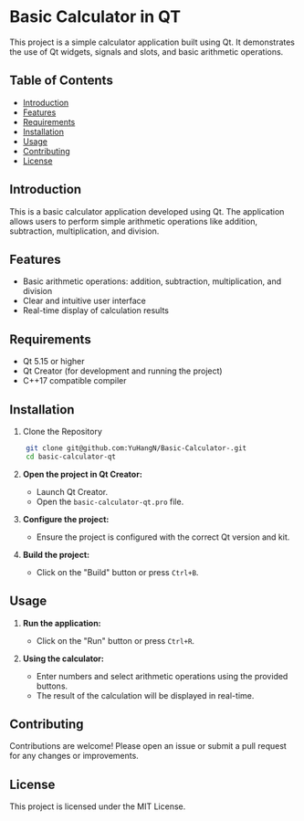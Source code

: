 # Basic Calculator in QT

This project is a simple calculator application built using Qt. It demonstrates the use of Qt widgets, signals and slots, and basic arithmetic operations.

## Table of Contents

- [Introduction](#introduction)
- [Features](#features)
- [Requirements](#requirements)
- [Installation](#installation)
- [Usage](#usage)
- [Contributing](#contributing)
- [License](#license)

## Introduction

This is a basic calculator application developed using Qt. The application allows users to perform simple arithmetic operations like addition, subtraction, multiplication, and division.

## Features

+ Basic arithmetic operations: addition, subtraction, multiplication, and division
+ Clear and intuitive user interface
+ Real-time display of calculation results

## Requirements

+ Qt 5.15 or higher
+ Qt Creator (for development and running the project)
+ C++17 compatible compiler

## Installation

1. Clone the Repository

```sh
    git clone git@github.com:YuHangN/Basic-Calculator-.git
    cd basic-calculator-qt
```

2. **Open the project in Qt Creator:**

    - Launch Qt Creator.
    - Open the `basic-calculator-qt.pro` file.

3. **Configure the project:**

    - Ensure the project is configured with the correct Qt version and kit.

4. **Build the project:**

    - Click on the "Build" button or press `Ctrl+B`.

## Usage

1. **Run the application:**

    - Click on the "Run" button or press `Ctrl+R`.

2. **Using the calculator:**

    - Enter numbers and select arithmetic operations using the provided buttons.
    - The result of the calculation will be displayed in real-time.

## Contributing

Contributions are welcome! Please open an issue or submit a pull request for any changes or improvements.

## License

This project is licensed under the MIT License. 



